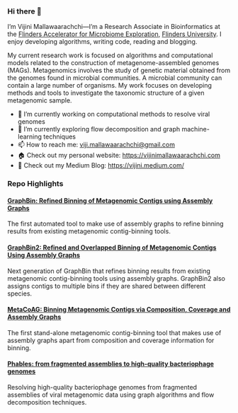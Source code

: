 ### Hi there 👋

I’m Vijini Mallawaarachchi—I’m a Research Associate in Bioinformatics at the [Flinders Accelerator for Microbiome Exploration](https://fame.flinders.edu.au/), [Flinders University](https://www.flinders.edu.au/). I enjoy developing algorithms, writing code, reading and blogging.

My current research work is focused on algorithms and computational models related to the construction of metagenome-assembled genomes (MAGs). Metagenomics involves the study of genetic material obtained from the genomes found in microbial communities. A microbial community can contain a large number of organisms. My work focuses on developing methods and tools to investigate the taxonomic structure of a given metagenomic sample.

- 🔭 I’m currently working on computational methods to resolve viral genomes
- 🌱 I’m currently exploring flow decomposition and graph machine-learning techniques
- 📫 How to reach me: viji.mallawaarachchi@gmail.com
- 🏠 Check out my personal website: https://vijinimallawaarachchi.com
- 📝 Check out my Medium Blog: https://vijini.medium.com/

### Repo Highlights

#### [GraphBin: Refined Binning of Metagenomic Contigs using Assembly Graphs](https://github.com/Vini2/GraphBin)
The first automated tool to make use of assembly graphs to refine binning results from existing metagenomic contig-binning tools.

#### [GraphBin2: Refined and Overlapped Binning of Metagenomic Contigs Using Assembly Graphs](https://github.com/Vini2/GraphBin2)
Next generation of GraphBin that refines binning results from existing metagenomic contig-binning tools using assembly graphs. GraphBin2 also assigns contigs to multiple bins if they are shared between different species.

#### [MetaCoAG: Binning Metagenomic Contigs via Composition, Coverage and Assembly Graphs](https://github.com/Vini2/MetaCoAG)
The first stand-alone metagenomic contig-binning tool that makes use of assembly graphs apart from composition and coverage information for binning.

#### [Phables: from fragmented assemblies to high-quality bacteriophage genomes](https://github.com/Vini2/phables)
Resolving high-quality bacteriophage genomes from fragmented assemblies of viral metagenomic data using graph algorithms and flow decomposition techniques.

<!--
![Vini2's github stats](https://github-readme-stats.vercel.app/api?username=Vini2&show_icons=true&theme=buefy)

**Vini2/Vini2** is a ✨ _special_ ✨ repository because its `README.md` (this file) appears on your GitHub profile.

Here are some ideas to get you started:

-->

